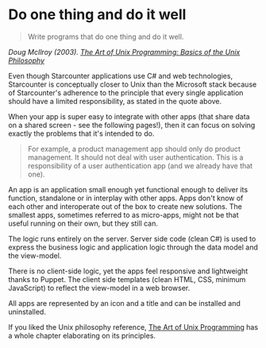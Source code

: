 # Do one thing and do it well

> Write programs that do one thing and do it well.

*Doug McIlroy (2003). [The Art of Unix Programming: Basics of the Unix Philosophy](http://www.catb.org/esr/writings/taoup/html/ch01s06.html)*

Even though Starcounter applications use C# and web technologies, Starcounter is conceptually closer to Unix than  the Microsoft stack because of Starcounter's adherence to the principle that every single application should have a limited responsibility, as stated in the quote above.

<!--For the previous years, many of us have built programs with monolithic frameworks. We have seen these solutions grown significantly over time in answer to multiple business cases presented by our customers. As the software grows, it becomes less and less maintainable. But what is the alternative?-->

When your app is super easy to integrate with other apps (that share data on a shared screen - see the following pages!), then it can focus on solving exactly the problems that it's intended to do.

> For example, a product management app should only do product management. It should not deal with user authentication. This is a responsibility of a user authentication app (and we already have that one).

An app is an application small enough yet functional enough to deliver its function, standalone or in interplay with other apps. Apps don't know of each other and interoperate out of the box to create new solutions. The smallest apps, sometimes referred to as micro-apps, might not be that useful running on their own, but they still can.

The logic runs entirely on the server. Server side code (clean C#) is used to express the business logic and application logic through the data model and the view-model.

There is no client-side logic, yet the apps feel responsive and lightweight thanks to Puppet. The client side templates (clean HTML, CSS, minimum JavaScript) to reflect the view-model in a web browser.

All apps are represented by an icon and a title and can be installed and uninstalled.

If you liked the Unix philosophy reference, [The Art of Unix Programming](http://www.catb.org/esr/writings/taoup/html/ch01s06.html) has a whole chapter elaborating on its principles.
